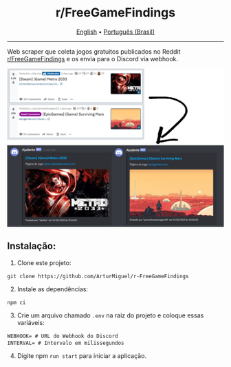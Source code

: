 <div style='text-align: center'>
<h3>
<h1> r/FreeGameFindings </h1>
  <a href='./README.md'>English</a> •
  <a href='./README.pt-br.md'>Português (Brasil)</a>
</h3> 
</div>

<hr>

Web scraper que coleta jogos gratuitos publicados no Reddit [r/FreeGameFindings](https://www.reddit.com/r/FreeGameFindings/) e os envia para o Discord via webhook.

<img src='./assets/preview.png' alt='image not found'>

## Instalação:

1) Clone este projeto:
```
git clone https://github.com/ArturMiguel/r-FreeGameFindings
```
2) Instale as dependências:
```
npm ci
```
3) Crie um arquivo chamado `.env` na raiz do projeto e coloque essas variáveis:
```
WEBHOOK= # URL do Webhook do Discord
INTERVAL= # Intervalo em milissegundos
```
4) Digite npm `run start` para iniciar a aplicação.
